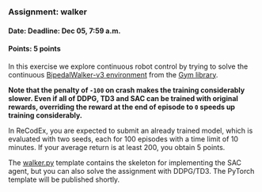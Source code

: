 ### Assignment: walker
#### Date: Deadline: Dec 05, 7:59 a.m.
#### Points: 5 points

In this exercise we explore continuous robot control
by trying to solve the continuous [BipedalWalker-v3 environment](https://www.gymlibrary.dev/environments/box2d/bipedal_walker/)
from the [Gym library](https://www.gymlibrary.dev/).

**Note that the penalty of `-100` on crash makes the training considerably slower.
Even if all of DDPG, TD3 and SAC can be trained with original rewards, overriding
the reward at the end of episode to `0` speeds up training considerably.**

In ReCodEx, you are expected to submit an already trained model,
which is evaluated with two seeds, each for 100 episodes with a time
limit of 10 minutes. If your average return is at least 200, you obtain
5 points.

The [walker.py](https://github.com/ufal/npfl122/tree/master/labs/08/walker.py)
template contains the skeleton for implementing the SAC agent, but you can
also solve the assignment with DDPG/TD3. The PyTorch template will be published
shortly.
